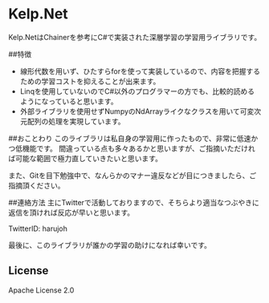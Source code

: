 # Kelp.Net
Kelp.NetはChainerを参考にC#で実装された深層学習の学習用ライブラリです。


##特徴
- 線形代数を用いず、ひたすらforを使って実装しているので、内容を把握するための学習コストを抑えることが出来ます。
- Linqを使用していないのでC#以外のプログラマーの方でも、比較的読めるようになっていると思います。
- 外部ライブラリを使用せずNumpyのNdArrayライクなクラスを用いて可変次元配列の処理を実現しています。


##おことわり
このライブラリは私自身の学習用に作ったもので、非常に低速かつ低機能です。
間違っている点も多々あるかと思いますが、ご指摘いただければ可能な範囲で極力直していきたいと思います。

また、Gitを目下勉強中で、なんらかのマナー違反などが目につきましたら、ご指摘頂ください。


##連絡方法
主にTwitterで活動しておりますので、そちらより適当なつぶやきに返信を頂ければ反応が早いと思います。

TwitterID: harujoh

最後に、このライブラリが誰かの学習の助けになれば幸いです。


## License
Apache License 2.0
